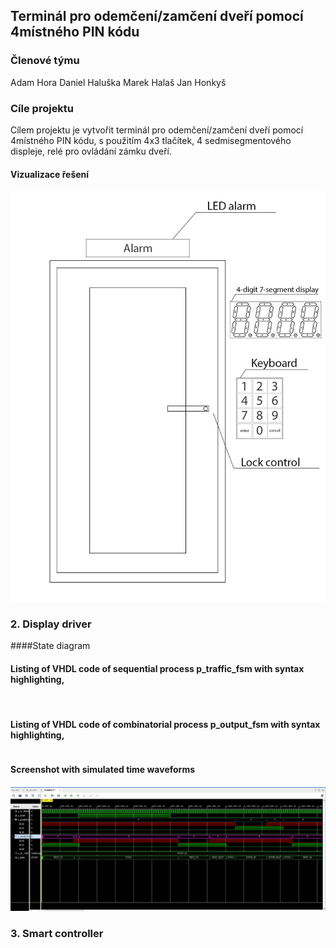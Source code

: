 ## Terminál pro odemčení/zamčení dveří pomocí 4místného PIN kódu



### Členové týmu
Adam Hora
Daniel Haluška
Marek Halaš
Jan Honkyš


### Cíle projektu
Cílem projektu je vytvořit terminál pro odemčení/zamčení dveří pomocí 4místného PIN kódu, s použitím 4x3 tlačítek, 4 sedmisegmentového displeje, relé pro ovládání zámku dveří.  

#### Vizualizace řešení
![Screenshot](/Labs/project/Images/doorschema1.jpg)




### 2. Display driver
####State diagram


#### Listing of VHDL code of sequential process p_traffic_fsm with syntax highlighting,
```vhdl
 
```
#### Listing of VHDL code of combinatorial process p_output_fsm with syntax highlighting,
```vhdl 


``` 
#### Screenshot with simulated time waveforms

![Screenshot](/Labs/08-traffic_lights/Images/sig.jpg)

### 3. Smart controller



